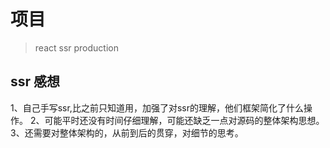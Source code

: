 # 项目

> react ssr production

## ssr 感想

1、自己手写ssr,比之前只知道用，加强了对ssr的理解，他们框架简化了什么操作。
2、可能平时还没有时间仔细理解，可能还缺乏一点对源码的整体架构思想。
3、还需要对整体架构的，从前到后的贯穿，对细节的思考。
